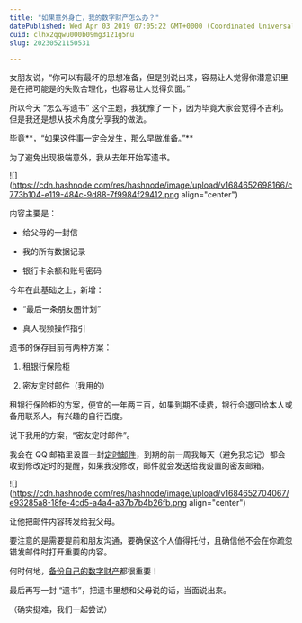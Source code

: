 ```yaml
---
title: "如果意外身亡，我的数字财产怎么办？"
datePublished: Wed Apr 03 2019 07:05:22 GMT+0000 (Coordinated Universal Time)
cuid: clhx2qqwu000b09mg3121g5nu
slug: 20230521150531

---
```


女朋友说，“你可以有最坏的思想准备，但是别说出来，容易让人觉得你潜意识里是在把可能是的失败合理化，也容易让人觉得负面。”

所以今天 “怎么写遗书” 这个主题，我犹豫了一下，因为毕竟大家会觉得不吉利。但是我还是想从技术角度分享我的做法。

毕竟**，“如果这件事一定会发生，那么早做准备。”**

为了避免出现极端意外，我从去年开始写遗书。

![](https://cdn.hashnode.com/res/hashnode/image/upload/v1684652698166/c773b104-e119-484c-9d88-7f9984f29412.png align="center")

内容主要是：

* 给父母的一封信
    
* 我的所有数据记录
    
* 银行卡余额和账号密码
    

今年在此基础之上，新增：

* “最后一条朋友圈计划”
    
* 真人视频操作指引
    

遗书的保存目前有两种方案：

1. 租银行保险柜
    
2. 密友定时邮件（我用的）
    

租银行保险柜的方案，便宜的一年两三百，如果到期不续费，银行会退回给本人或备用联系人，有兴趣的自行百度。

说下我用的方案，“密友定时邮件”。

我会在 QQ 邮箱里设置一封[定时邮件](http://mp.weixin.qq.com/s?__biz=MzI3MzU5MDA1OQ==&mid=2247484989&idx=1&sn=b4fcd390153b7114dc2b4a97f764acff&chksm=eb21b479dc563d6f1fbd6f053f0adf2f5a6de6e3945418e2591928a793aeb673d59c7d587e7a&scene=21#wechat_redirect)，到期的前一周我每天（避免我忘记）都会收到修改定时的提醒，如果我没修改，邮件就会发送给我设置的密友邮箱。

![](https://cdn.hashnode.com/res/hashnode/image/upload/v1684652704067/e93285a8-18fe-4cd5-a4a4-a37b7b4b26fb.png align="center")

让他把邮件内容转发给我父母。

要注意的是需要提前和朋友沟通，要确保这个人值得托付，且确信他不会在你疏忽错发邮件时打开重要的内容。

何时何地，[备份自己的数字财产](http://mp.weixin.qq.com/s?__biz=MzI3MzU5MDA1OQ==&mid=2247485030&idx=1&sn=9af4be93434f5ba8d7a3fcee4a51feef&chksm=eb21b422dc563d34120746207e7a72a1e43aa08f9426c6797547fbddd8af099b639671e4e161&scene=21#wechat_redirect)都很重要！

最后再写一封 “遗书”，把遗书里想和父母说的话，当面说出来。

（确实挺难，我们一起尝试）